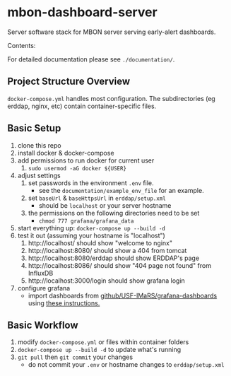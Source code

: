 # mbon-dashboard-server

Server software stack for MBON server serving early-alert dashboards.

Contents:
<!--
To update table of contents run: `./gh-md-toc README.md` & copy the output
Uses: https://github.com/ekalinin/github-markdown-toc
-->

For detailed documentation please see `./documentation/`.

## Project Structure Overview
`docker-compose.yml` handles most configuration.
The subdirectories (eg erddap, nginx, etc) contain container-specific files.

## Basic Setup
1. clone this repo
2. install docker & docker-compose
3. add permissions to run docker for current user
    1. `sudo usermod -aG docker ${USER}`
3. adjust settings
    1. set passwords in the environment `.env` file.
        * see the `documentation/example_env_file` for an example.
    2. set `baseUrl` & `baseHttpsUrl` in `erddap/setup.xml`
        * should be `localhost` or your server hostname
    3. the permissions on the following directories need to be set
        * `chmod 777 grafana/grafana_data`
3. start everything up: `docker-compose up --build -d`
4. test it out (assuming your hostname is "localhost")
    1. http://localhost/ should show "welcome to nginx"
    2. http://localhost:8080/ should show a 404 from tomcat
    3. http://localhost:8080/erddap should show ERDDAP's page
    4. http://localhost:8086/ should show "404 page not found" from InfluxDB
    5. http://localhost:3000/login should show grafana login
5. configure grafana
    * import dashboards from [github/USF-IMaRS/grafana-dashboards](https://github.com/USF-IMARS/grafana-dashboards) using [these instructions.](https://grafana.com/docs/grafana/latest/reference/export_import/#importing-a-dashboard)

## Basic Workflow
1. modify `docker-compose.yml` or files within container folders
2. `docker-compose up --build -d` to update what's running
3. `git pull` then `git commit` your changes
    * do not commit your `.env` or hostname changes to `erddap/setup.xml`
